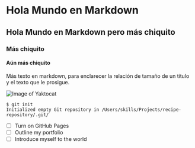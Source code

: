 # Hola Mundo en Markdown
## Hola Mundo en Markdown pero más chiquito
### Más chiquito
#### Aún más chiquito



Más texto en markdown, para enclarecer la relación de tamaño de un título y el texto que le prosigue.


![Image of Yaktocat](https://octodex.github.com/images/yaktocat.png)


```
$ git init
Initialized empty Git repository in /Users/skills/Projects/recipe-repository/.git/
```


- [ ] Turn on GitHub Pages
- [ ] Outline my portfolio
- [ ] Introduce myself to the world
